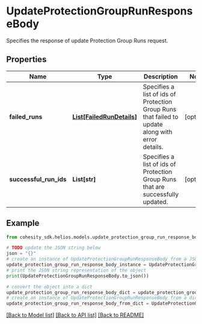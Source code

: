 # UpdateProtectionGroupRunResponseBody

Specifies the response of update Protection Group Runs request.

## Properties

Name | Type | Description | Notes
------------ | ------------- | ------------- | -------------
**failed_runs** | [**List[FailedRunDetails]**](FailedRunDetails.md) | Specifies a list of ids of Protection Group Runs that failed to update along with error details. | [optional] 
**successful_run_ids** | **List[str]** | Specifies a list of ids of Protection Group Runs that are successfully updated. | [optional] 

## Example

```python
from cohesity_sdk.helios.models.update_protection_group_run_response_body import UpdateProtectionGroupRunResponseBody

# TODO update the JSON string below
json = "{}"
# create an instance of UpdateProtectionGroupRunResponseBody from a JSON string
update_protection_group_run_response_body_instance = UpdateProtectionGroupRunResponseBody.from_json(json)
# print the JSON string representation of the object
print(UpdateProtectionGroupRunResponseBody.to_json())

# convert the object into a dict
update_protection_group_run_response_body_dict = update_protection_group_run_response_body_instance.to_dict()
# create an instance of UpdateProtectionGroupRunResponseBody from a dict
update_protection_group_run_response_body_from_dict = UpdateProtectionGroupRunResponseBody.from_dict(update_protection_group_run_response_body_dict)
```
[[Back to Model list]](../README.md#documentation-for-models) [[Back to API list]](../README.md#documentation-for-api-endpoints) [[Back to README]](../README.md)


